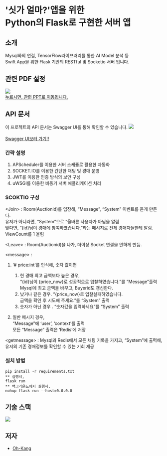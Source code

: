 # '싯가 얼마?'앱을 위한 <br/> Python의 Flask로 구현한 서버 앱

## 소개
Mysql와의 연결, TensorFlow라이브러리를 통한 AI Model 분석 등          
Swift App을 위한 Flask 기반의 RESTful 및 Socketio 서버 입니다.

## 관련 PDF 설정
<a href ="https://docs.google.com/presentation/d/1guynCM9FxU7GH3fNlxiqnO5YECwNdO_zMQWiROuSxUU/edit?usp=sharing">
    <img src = "https://github.com/Oh-Kang94/SeasonFinal_Main_Server_Flask/blob/main/readme/images/PPT.png">
    <br/>             
  누르시면, 관련 PPT로 이동됩니다.
</a>

## API 문서
이 프로젝트의 API 문서는 Swagger UI를 통해 확인할 수 있습니다.
<a href="https://final.oh-kang.kro.kr">
    <img src = "https://github.com/Oh-Kang94/SeasonFinal_Main_Server_Flask/blob/main/readme/images/SwaggerUI.png">
    <br/>             
  Swagger UI보러 가기!!
</a>    

### 간략 설명 
1. APScheduler를 이용한 서버 스케쥴로 활용한 자동화
2. SOCKET.IO를 이용한 간단한 채팅 및 경매 운영
3. JWT를 이용한 인증 방식의 보안 구성
4. uWSGI를 이용한 비동기 서버 애플리케이션 처리

### SCOKTIO 구성
\<Join> : Room(Auctionid)를 입장해, “Message”, “System” 이벤트를 듣게 만든다.<br>
유저가 아니라면, “System”으로 “올바른 사용자가 아님을 알림 <br>
맞다면, “{id}님이 경매에 참여하였습니다.”라는 메시지로 전체 경매자들한테 알림.<br>
ViewCount를 1 올림<br>

\<Leave> : Room(Auctionid)을 나가, 더이상 Socket 연결을 안하게 만듬.


\<message> : 
1) ‘# price:int’를 인식해, 숫자 값이면    
    1. 현 경매 최고 금액보다 높은 경우,<br> “{id}님이 {price_now}로 성공적으로 입찰하였습니다.”를 “Message”출력<br>
    Mysql에 최고 금액을 바꾸고, Buyerid도 갱신한다.<br>
    2. 낮거나 같은 경우. “{price_now}로 입찰실패하였습니다.<br> 금액을 확인 후 시도해 주세요.”를 “System” 출력
    3. 숫자가 아닌 경우 . “숫자값을 입력하세요”를  “System” 출력

2) 일반 메시지 경우,
   <br> “Message”에 ‘user’, ‘context’를 출력<br>모든 “Message” 출력은 ‘Redis’에 저장


\<getmessage> : Mysql과 Redis에서 모든 채팅 기록을 가지고, “System”에 출력해, 유저의 기존 경매정보를 확인할 수 있는 기회 제공

### 설치 방법
    pip install -r requirements.txt
    ** 실행시,
    flask run
    ** 백그라운드에서 실행시,
    nohup flask run --host=0.0.0.0    

## 기술 스택
  <img src="https://skillicons.dev/icons?i=aws,mysql,py,flask,tensorflow,nginx,redis"/>

## 저자

- [Oh-Kang](https://github.com/Oh-Kang94)
